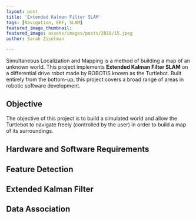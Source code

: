 ```yaml
---
layout: post
title: 'Extended Kalman Filter SLAM'
tags: [Navigation, EKF, SLAM]
featured_image_thumbnail:
featured_image: assets/images/posts/2018/15.jpeg
author: Sarah Ziselman

---
```


Simultaneous Localization and Mapping is a method of building a map of an unknown world. This project implements **Extended Kalman Filter SLAM** on a differential drive robot made by ROBOTIS known as the Turtlebot. Built entirely from the bottom-up, this project covers a broad range of areas in robotic software development.

## Objective

The objective of this project is to build a simulated world and allow the Turtlebot to navigate freely (controlled by the user) in order to build a map of its surroundings.

## Hardware and Software Requirements

## Feature Detection

## Extended Kalman Filter

## Data Association
